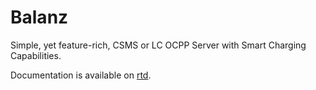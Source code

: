 # Balanz

Simple, yet feature-rich, CSMS or LC OCPP Server with Smart Charging Capabilities.

Documentation is available on [rtd](http://balanz.rtfd.io/).
